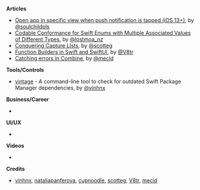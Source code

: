 
**Articles**

* [Open app in specific view when push notification is tapped (iOS 13+)](https://fluffy.es/open-app-in-specific-view-when-push-notification-is-tapped-ios-13/), by [@soulchildpls](https://twitter.com/soulchildpls)
* [Codable Conformance for Swift Enums with Multiple Associated Values of Different Types](https://lostmoa.com/blog/CodableConformanceForSwiftEnumsWithMultipleAssociatedValuesOfDifferentTypes/), by [@lostmoa_nz](https://twitter.com/lostmoa_nz)
* [Conquering Capture LIsts](https://scotteg.github.io/Conquering-Capture-Lists), by [@scotteg](https://twitter.com/scotteg)
* [Function Builders in Swift and SwiftUI](https://www.vadimbulavin.com/swift-function-builders-swiftui-view-builder/), by [@V8tr](https://twitter.com/V8tr)
* [Catching errors in Combine](https://swiftwithmajid.com/2020/04/22/catching-errors-in-combine/), by [@mecid](https://twitter.com/mecid)

**Tools/Controls**

* [vintage](https://github.com/vinhnx/vintage) - A command-line tool to check for outdated Swift Package Manager dependencies, by [@vinhnx](https://twitter.com/vinhnx)

**Business/Career**

* 

**UI/UX**

*

**Videos**

* 

**Credits**

* [vinhnx](https://github.com/vinhnx), [nataliapanferova](https://github.com/nataliapanferova), [cupnoodle](https://github.com/cupnoodle), [scotteg](https://github.com/scotteg), [V8tr](https://github.com/V8tr), [mecid](https://github.com/mecid)
